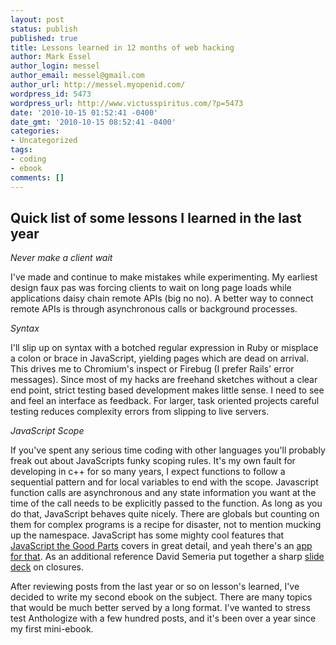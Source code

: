 ```yaml
---
layout: post
status: publish
published: true
title: Lessons learned in 12 months of web hacking
author: Mark Essel
author_login: messel
author_email: messel@gmail.com
author_url: http://messel.myopenid.com/
wordpress_id: 5473
wordpress_url: http://www.victusspiritus.com/?p=5473
date: '2010-10-15 01:52:41 -0400'
date_gmt: '2010-10-15 08:52:41 -0400'
categories:
- Uncategorized
tags:
- coding
- ebook
comments: []
---
```

<h2>Quick list of some lessons I learned in the last year</h2>
<p><I>Never make a client wait</I></p>
<p>I've made and continue to make mistakes while experimenting. My earliest design faux pas was forcing clients to wait on long page loads while applications daisy chain remote APIs (big no no). A better way to connect remote APIs is through asynchronous calls or background processes. </p>
<p><I>Syntax</I></p>
<p>I'll slip up on syntax with a botched regular expression in Ruby or misplace a colon or brace in JavaScript, yielding pages which are dead on arrival. This drives me to Chromium's inspect or Firebug (I prefer Rails' error messages). Since most of my hacks are freehand sketches without a clear end point, strict testing based development makes little sense. I need to see and feel an interface as feedback. For larger, task oriented projects careful testing reduces complexity errors from slipping to live servers. </p>
<p><I>JavaScript Scope</I></p>
<p>If you've spent any serious time coding with other languages you'll probably freak out about JavaScripts funky scoping rules. It's my own fault for developing in c++ for so many years, I expect functions to follow a sequential pattern and for local variables to end with the scope. Javascript function calls are asynchronous and any state information you want at the time of the call needs to be explicitly passed to the function. As long as you do that, JavaScript behaves quite nicely. There are globals but counting on them for complex programs is a recipe for disaster, not to mention mucking up the namespace. JavaScript has some mighty cool features that <a href="http://www.amazon.com/JavaScript-Good-Parts-Douglas-Crockford/dp/0596517742">JavaScript the Good Parts</a> covers in great detail, and yeah there's an <a href="itunes.apple.com/br/app/javascript-the-good-parts/id312652400?mt=8">app for that</a>. As an additional reference David Semeria put together a sharp <a href="http://lmframework.com/blog/2010/02/closures-in-javascript/">slide deck</a> on closures. </p>
<p>After reviewing posts from the last year or so on lesson's learned, I've decided to write my second ebook on the subject. There are many topics that would be much better served by a long format. I've wanted to stress test Anthologize with a few hundred posts, and it's been over a year since my first mini-ebook. </p>
